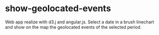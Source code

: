 # show-geolocated-events
Web app realize with d3.j and angular.js. Select a date in a brush linechart and show on the map the geolocated events of the selected period.
